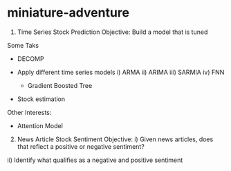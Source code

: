 # miniature-adventure

1. Time Series Stock Prediction
Objective:
Build a model that is tuned 

Some Taks
  - DECOMP
  
  - Apply different time series models
    i)    ARMA
    ii)   ARIMA
    iii)  SARMIA
    iv)   FNN
    
    - Gradient Boosted Tree
    
  - Stock estimation

Other Interests:
  - Attention Model

2. News Article Stock Sentiment
Objective:
  i)  Given news articles, does that reflect a positive or negative sentiment?

  ii) Identify what qualifies as a negative and positive sentiment


